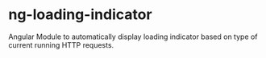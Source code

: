 # ng-loading-indicator
Angular Module to automatically display loading indicator based on type of current running HTTP requests.

